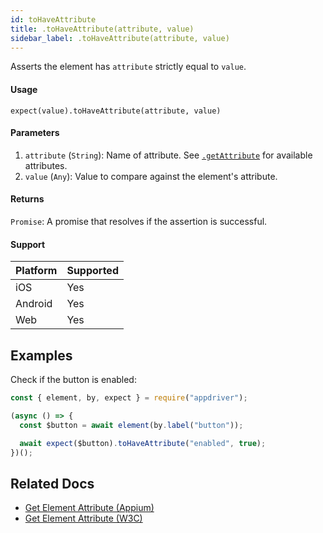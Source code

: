 ```yaml
---
id: toHaveAttribute
title: .toHaveAttribute(attribute, value)
sidebar_label: .toHaveAttribute(attribute, value)
---
```


Asserts the element has `attribute` strictly equal to `value`.

#### Usage

```text
expect(value).toHaveAttribute(attribute, value)
```

#### Parameters

1. `attribute` (`String`): Name of attribute. See [`.getAttribute`](../element/getAttribute.md) for available attributes.
2. `value` (`Any`): Value to compare against the element's attribute.

#### Returns

`Promise`: A promise that resolves if the assertion is successful.

#### Support

| Platform | Supported |
| -------- | --------- |
| iOS      | Yes       |
| Android  | Yes       |
| Web      | Yes       |

## Examples

Check if the button is enabled:

```javascript
const { element, by, expect } = require("appdriver");

(async () => {
  const $button = await element(by.label("button"));

  await expect($button).toHaveAttribute("enabled", true);
})();
```

## Related Docs

- [Get Element Attribute (Appium)](http://appium.io/docs/en/commands/element/attributes/attribute/)
- [Get Element Attribute (W3C)](https://www.w3.org/TR/webdriver/#dfn-get-element-attribute)